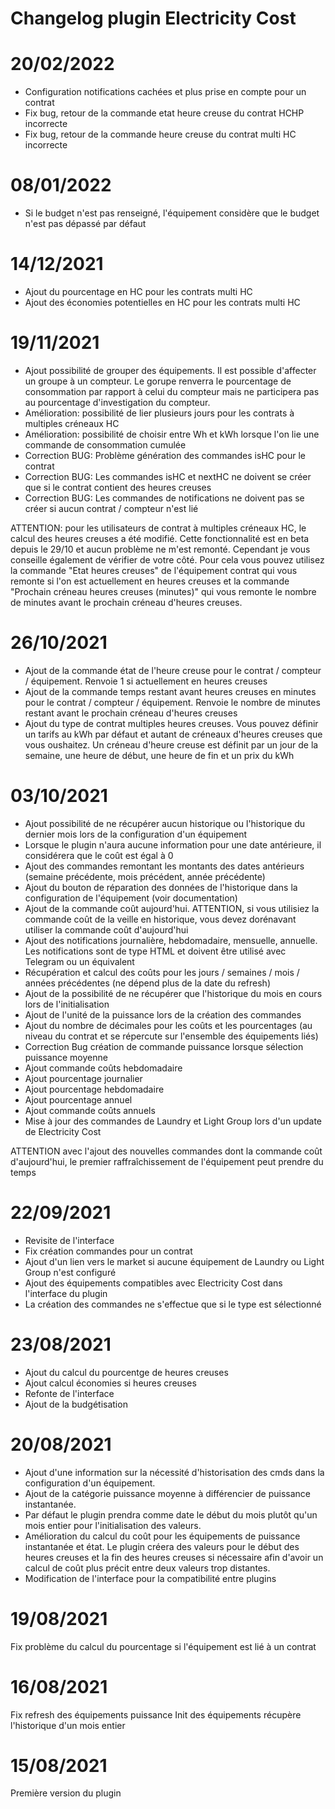 # Changelog plugin Electricity Cost

# 20/02/2022
- Configuration notifications cachées et plus prise en compte pour un contrat
- Fix bug, retour de la commande etat heure creuse du contrat HCHP incorrecte
- Fix bug, retour de la commande heure creuse du contrat multi HC incorrecte

# 08/01/2022

-  Si le budget n'est pas renseigné, l'équipement considère que le budget n'est pas dépassé par défaut

# 14/12/2021

- Ajout du pourcentage en HC pour les contrats multi HC
- Ajout des économies potentielles en HC pour les contrats multi HC


# 19/11/2021 

- Ajout possibilité de grouper des équipements. Il est possible d'affecter un groupe à un compteur. Le gorupe renverra le pourcentage de consommation par rapport à celui du compteur mais ne participera pas au pourcentage d'investigation du compteur.
- Amélioration: possibilité de lier plusieurs jours pour les contrats à multiples créneaux HC
- Amélioration: possibilité de choisir entre Wh et kWh lorsque l'on lie une commande de consommation cumulée
- Correction BUG: Problème génération des commandes isHC pour le contrat
- Correction BUG: Les commandes isHC et nextHC ne doivent se créer que si le contrat contient des heures creuses
- Correction BUG: Les commandes de notifications ne doivent pas se créer si aucun contrat / compteur n'est lié

ATTENTION: pour les utilisateurs de contrat à multiples créneaux HC, le calcul des heures creuses a été modifié. Cette fonctionnalité est en beta depuis le 29/10 et aucun problème ne m'est remonté. Cependant je vous conseille également de vérifier de votre côté. Pour cela vous pouvez utilisez la commande "Etat heures creuses" de l'équipement contrat qui vous remonte si l'on est actuellement en heures creuses et la commande "Prochain créneau heures creuses (minutes)" qui vous remonte le nombre de minutes avant le prochain créneau d'heures creuses.


# 26/10/2021

- Ajout de la commande état de l'heure creuse pour le contrat / compteur / équipement. Renvoie 1 si actuellement en heures creuses
- Ajout de la commande temps restant avant heures creuses en minutes pour le contrat / compteur / équipement. Renvoie le nombre de minutes restant avant le prochain créneau d'heures creuses
- Ajout du type de contrat multiples heures creuses. Vous pouvez définir un tarifs au kWh par défaut et autant de créneaux d'heures creuses que vous oushaitez. Un créneau d'heure creuse est définit par un jour de la semaine, une heure de début, une heure de fin et un prix du kWh

# 03/10/2021
- Ajout possibilité de ne récupérer aucun historique ou l'historique du dernier mois lors de la configuration d'un équipement
- Lorsque le plugin n'aura aucune information pour une date antérieure, il considérera que le coût est égal à 0
- Ajout des commandes remontant les montants des dates antérieurs (semaine précédente, mois précédent, année précédente)
- Ajout du bouton de réparation des données de l'historique dans la configuration de l'équipement (voir documentation)
- Ajout de la commande coût aujourd'hui. ATTENTION, si vous utilisiez la commande coût de la veille en historique, vous devez dorénavant utiliser la commande coût d'aujourd'hui
- Ajout des notifications journalière, hebdomadaire, mensuelle, annuelle. Les notifications sont de type HTML et doivent être utilisé avec Telegram ou un équivalent
- Récupération et calcul des coûts pour les jours / semaines / mois / années précédentes (ne dépend plus de la date du refresh)
- Ajout de la possibilité de ne récupérer que l'historique du mois en cours lors de l'initialisation
- Ajout de l'unité de la puissance lors de la création des commandes
- Ajout du nombre de décimales pour les coûts et les pourcentages (au niveau du contrat et se répercute sur l'ensemble des équipements liés)
- Correction Bug création de commande puissance lorsque sélection puissance moyenne
- Ajout commande coûts hebdomadaire
- Ajout pourcentage journalier
- Ajout pourcentage hebdomadaire
- Ajout pourcentage annuel
- Ajout commande coûts annuels
- Mise à jour des commandes de Laundry et Light Group lors d'un update de Electricity Cost

ATTENTION avec l'ajout des nouvelles commandes dont la commande coût d'aujourd'hui, le premier raffraîchissement de l'équipement peut prendre du temps


# 22/09/2021

- Revisite de l'interface
- Fix création commandes pour un contrat
- Ajout d'un lien vers le market si aucune équipement de Laundry ou Light Group n'est configuré
- Ajout des équipements compatibles avec Electricity Cost dans l'interface du plugin
- La création des commandes ne s'effectue que si le type est sélectionné

# 23/08/2021

- Ajout du calcul du pourcentge de heures creuses
- Ajout calcul économies si heures creuses
- Refonte de l'interface
- Ajout de la budgétisation

# 20/08/2021

- Ajout d'une information sur la nécessité d'historisation des cmds dans la configuration d'un équipement.
- Ajout de la catégorie puissance moyenne à différencier de puissance instantanée.
- Par défaut le plugin prendra comme date le début du mois plutôt qu'un mois entier pour l'initialisation des valeurs.
- Amélioration du calcul du coût pour les équipements de puissance instantanée et état. Le plugin créera des valeurs pour le début des heures creuses et la fin des heures creuses si nécessaire afin d'avoir un calcul de coût plus précit entre deux valeurs trop distantes.
- Modification de l'interface pour la compatibilité entre plugins

# 19/08/2021

Fix problème du calcul du pourcentage si l'équipement est lié à un contrat

# 16/08/2021

Fix refresh des équipements puissance
Init des équipements récupère l'historique d'un mois entier

# 15/08/2021

Première version du plugin


